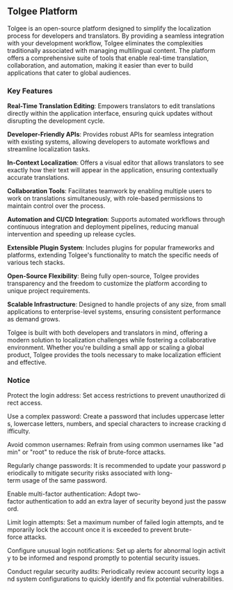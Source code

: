 ## Tolgee Platform

Tolgee is an open-source platform designed to simplify the localization process for developers and translators. By providing a seamless integration with your development workflow, Tolgee eliminates the complexities traditionally associated with managing multilingual content. The platform offers a comprehensive suite of tools that enable real-time translation, collaboration, and automation, making it easier than ever to build applications that cater to global audiences.

### Key Features

**Real-Time Translation Editing**: Empowers translators to edit translations directly within the application interface, ensuring quick updates without disrupting the development cycle.
  
**Developer-Friendly APIs**: Provides robust APIs for seamless integration with existing systems, allowing developers to automate workflows and streamline localization tasks.

**In-Context Localization**: Offers a visual editor that allows translators to see exactly how their text will appear in the application, ensuring contextually accurate translations.

**Collaboration Tools**: Facilitates teamwork by enabling multiple users to work on translations simultaneously, with role-based permissions to maintain control over the process.

**Automation and CI/CD Integration**: Supports automated workflows through continuous integration and deployment pipelines, reducing manual intervention and speeding up release cycles.

**Extensible Plugin System**: Includes plugins for popular frameworks and platforms, extending Tolgee's functionality to match the specific needs of various tech stacks.

**Open-Source Flexibility**: Being fully open-source, Tolgee provides transparency and the freedom to customize the platform according to unique project requirements.

**Scalable Infrastructure**: Designed to handle projects of any size, from small applications to enterprise-level systems, ensuring consistent performance as demand grows.

Tolgee is built with both developers and translators in mind, offering a modern solution to localization challenges while fostering a collaborative environment. Whether you're building a small app or scaling a global product, Tolgee provides the tools necessary to make localization efficient and effective.

### Notice

Protect the login address: Set access restrictions to prevent unauthorized direct access.
    
Use a complex password: Create a password that includes uppercase letters, lowercase letters, numbers, and special characters to increase cracking difficulty.
    
Avoid common usernames: Refrain from using common usernames like "admin" or "root" to reduce the risk of brute-force attacks.
    
Regularly change passwords: It is recommended to update your password periodically to mitigate security risks associated with long-term usage of the same password.
    
Enable multi-factor authentication: Adopt two-factor authentication to add an extra layer of security beyond just the password.
    
Limit login attempts: Set a maximum number of failed login attempts, and temporarily lock the account once it is exceeded to prevent brute-force attacks.
    
Configure unusual login notifications: Set up alerts for abnormal login activity to be informed and respond promptly to potential security issues.
    
Conduct regular security audits: Periodically review account security logs and system configurations to quickly identify and fix potential vulnerabilities.
        